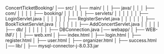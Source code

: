 ConcertTicketBooking/
│── src/
│   ├── main/
│   │   ├── java/
│   │   │   ├── com/
│   │   │   │   ├── booking/
│   │   │   │   │   ├── servlets/
│   │   │   │   │   │   ├── LoginServlet.java
│   │   │   │   │   │   ├── RegisterServlet.java
│   │   │   │   │   │   ├── BookTicketServlet.java
│   │   │   │   │   │   ├── AddConcertServlet.java
│   │   │   │   │   ├── db/
│   │   │   │   │   │   ├── DBConnection.java
│── webapp/
│   ├── WEB-INF/
│   │   ├── web.xml
│   ├── index.html
│   ├── login.html
│   ├── register.html
│   ├── user.html
│   ├── organizer.html
│   ├── success.html
│── lib/
│   ├── mysql-connector-j-8.0.33.jar
